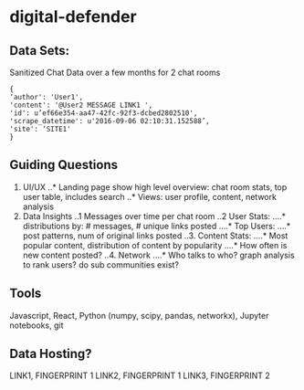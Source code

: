 # digital-defender

## Data Sets:
Sanitized Chat Data over a few months for 2 chat rooms
```
{
‘author': 'User1',
'content': '@User2 MESSAGE LINK1 ',
'id': u’ef66e354-aa47-42fc-92f3-dcbed2802510',
'scrape_datetime': u'2016-09-06 02:10:31.152588’,
'site': ‘SITE1'
}
```

## Guiding Questions
1. UI/UX
..* Landing page show high level overview: chat room stats, top user table, includes search
..* Views: user profile, content, network analysis
2. Data Insights
..1 Messages over time per chat room
..2 User Stats:
....* distributions by: # messages, # unique links posted
....* Top Users:
....* post patterns, num of original links posted
..3. Content Stats:
....* Most popular content, distribution of content by popularity
....* How often is new content posted?
..4. Network
....* Who talks to who? graph analysis to rank users? do sub communities exist?

## Tools
Javascript, React, Python (numpy, scipy, pandas, networkx), Jupyter notebooks, git

## Data Hosting?
LINK1, FINGERPRINT 1
LINK2, FINGERPRINT 1
LINK3, FINGERPRINT 2
